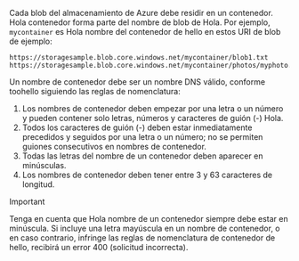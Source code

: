 Cada blob del almacenamiento de Azure debe residir en un contenedor. Hola contenedor forma parte del nombre de blob de Hola. Por ejemplo, `mycontainer` es Hola nombre del contenedor de hello en estos URI de blob de ejemplo:

    https://storagesample.blob.core.windows.net/mycontainer/blob1.txt
    https://storagesample.blob.core.windows.net/mycontainer/photos/myphoto.jpg

Un nombre de contenedor debe ser un nombre DNS válido, conforme toohello siguiendo las reglas de nomenclatura:

1. Los nombres de contenedor deben empezar por una letra o un número y pueden contener solo letras, números y caracteres de guión (-) Hola.
2. Todos los caracteres de guión (-) deben estar inmediatamente precedidos y seguidos por una letra o un número; no se permiten guiones consecutivos en nombres de contenedor.
3. Todas las letras del nombre de un contenedor deben aparecer en minúsculas.
4. Los nombres de contenedor deben tener entre 3 y 63 caracteres de longitud.

> [!IMPORTANT]
> Tenga en cuenta que Hola nombre de un contenedor siempre debe estar en minúscula. Si incluye una letra mayúscula en un nombre de contenedor, o en caso contrario, infringe las reglas de nomenclatura de contenedor de hello, recibirá un error 400 (solicitud incorrecta). 
> 
> 


